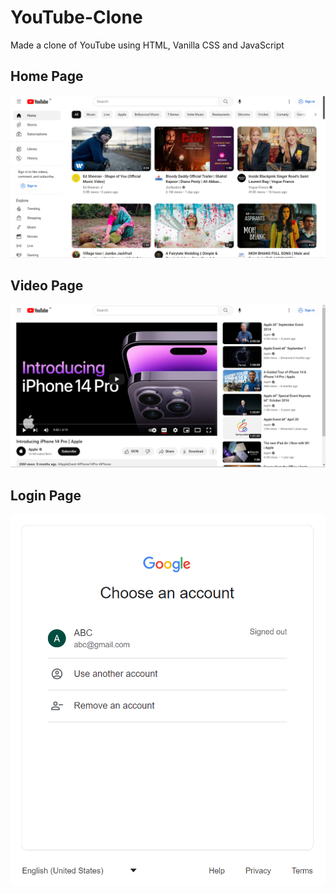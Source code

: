 # YouTube-Clone
Made a clone of YouTube using HTML, Vanilla CSS and JavaScript

## Home Page
![This is the Home Page](https://github.com/AdyaTech/Front-End-Web-Development/blob/main/JavaScript/YouTube%20Clone/Home%20Page/Home%20Page.png)

## Video Page
![This is the Video Page](https://github.com/AdyaTech/Front-End-Web-Development/blob/main/JavaScript/YouTube%20Clone/Video%20Page/Video%20Page.png)

## Login Page
![This is the Login Page](https://github.com/AdyaTech/Front-End-Web-Development/blob/main/JavaScript/YouTube%20Clone/Login%20Page/Login%20Page.png)
